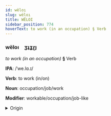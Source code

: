 ```yaml
---
id: wëloı
slug: wëloı
title: WËLOI
sidebar_position: 774
hoverText: to work (in an occupation) § Verb
---
```


### wëloı&emsp;<span kind="abugida">ʒʇʓɽȷ</span>

*to work (in an occupation)* **§** Verb

**IPA**: /ˈwe.lɑ.ɪ/

**Verb**: to work (in/on)

**Noun**: occupation/job/work

**Modifier**: workable/occupation/job-like

<details>
    <summary>Origin</summary>
    Tamil வேலை vēlai /ʋeːlaɪ̯/<br/>
    <em>Dravidian Language Family</em>
</details>